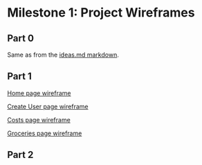 # Milestone 1: Project Wireframes

## Part 0

Same as from the [ideas.md markdown](ideas.md). 

## Part 1

[Home page wireframe](https://whimsical.com/NZejN5u5xHRzn37JEGthho)

[Create User page wireframe](https://whimsical.com/BL5xQmRKvS9rYC4s8Bewb3)

[Costs page wireframe](https://whimsical.com/WF8wnRiJi1C3EoHRsHcNc5)

[Groceries page wireframe](https://whimsical.com/9hKTvUntwrP3hJwFBvWYDD)


## Part 2